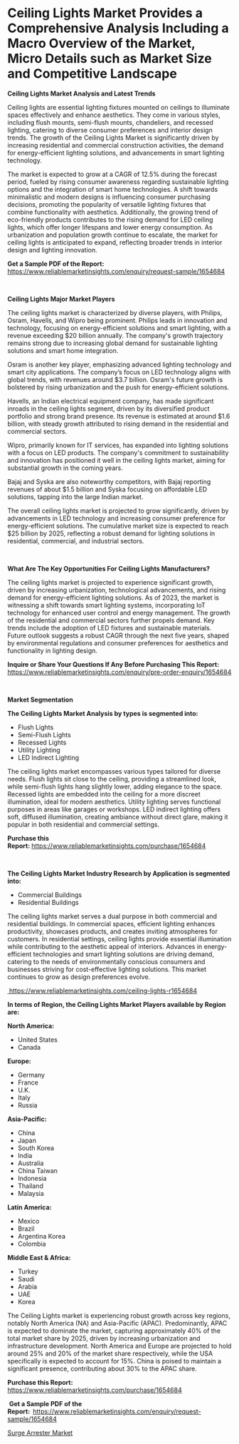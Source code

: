 <p><h1>Ceiling Lights Market Provides a Comprehensive Analysis Including a Macro Overview of the Market, Micro Details such as Market Size and Competitive Landscape</h1></p><p><strong>Ceiling Lights Market Analysis and Latest Trends</strong></p>
<p><p>Ceiling lights are essential lighting fixtures mounted on ceilings to illuminate spaces effectively and enhance aesthetics. They come in various styles, including flush mounts, semi-flush mounts, chandeliers, and recessed lighting, catering to diverse consumer preferences and interior design trends. The growth of the Ceiling Lights Market is significantly driven by increasing residential and commercial construction activities, the demand for energy-efficient lighting solutions, and advancements in smart lighting technology.</p><p>The market is expected to grow at a CAGR of 12.5% during the forecast period, fueled by rising consumer awareness regarding sustainable lighting options and the integration of smart home technologies. A shift towards minimalistic and modern designs is influencing consumer purchasing decisions, promoting the popularity of versatile lighting fixtures that combine functionality with aesthetics. Additionally, the growing trend of eco-friendly products contributes to the rising demand for LED ceiling lights, which offer longer lifespans and lower energy consumption. As urbanization and population growth continue to escalate, the market for ceiling lights is anticipated to expand, reflecting broader trends in interior design and lighting innovation.</p></p>
<p><strong>Get a Sample PDF of the Report:&nbsp;</strong> <a href="https://www.reliablemarketinsights.com/enquiry/request-sample/1654684?utm_campaign=3268&utm_medium=2&utm_source=Github&utm_content=ia&utm_term=06032025&utm_id=ceiling-lights">https://www.reliablemarketinsights.com/enquiry/request-sample/1654684</a></p>
<p>&nbsp;</p>
<p><strong>Ceiling Lights Major Market Players</strong></p>
<p><p>The ceiling lights market is characterized by diverse players, with Philips, Osram, Havells, and Wipro being prominent. Philips leads in innovation and technology, focusing on energy-efficient solutions and smart lighting, with a revenue exceeding $20 billion annually. The company's growth trajectory remains strong due to increasing global demand for sustainable lighting solutions and smart home integration. </p><p>Osram is another key player, emphasizing advanced lighting technology and smart city applications. The company’s focus on LED technology aligns with global trends, with revenues around $3.7 billion. Osram's future growth is bolstered by rising urbanization and the push for energy-efficient solutions.</p><p>Havells, an Indian electrical equipment company, has made significant inroads in the ceiling lights segment, driven by its diversified product portfolio and strong brand presence. Its revenue is estimated at around $1.6 billion, with steady growth attributed to rising demand in the residential and commercial sectors. </p><p>Wipro, primarily known for IT services, has expanded into lighting solutions with a focus on LED products. The company's commitment to sustainability and innovation has positioned it well in the ceiling lights market, aiming for substantial growth in the coming years.</p><p>Bajaj and Syska are also noteworthy competitors, with Bajaj reporting revenues of about $1.5 billion and Syska focusing on affordable LED solutions, tapping into the large Indian market.</p><p>The overall ceiling lights market is projected to grow significantly, driven by advancements in LED technology and increasing consumer preference for energy-efficient solutions. The cumulative market size is expected to reach $25 billion by 2025, reflecting a robust demand for lighting solutions in residential, commercial, and industrial sectors.</p></p>
<p>&nbsp;</p>
<p><strong>What Are The Key Opportunities For Ceiling Lights Manufacturers?</strong></p>
<p><p>The ceiling lights market is projected to experience significant growth, driven by increasing urbanization, technological advancements, and rising demand for energy-efficient lighting solutions. As of 2023, the market is witnessing a shift towards smart lighting systems, incorporating IoT technology for enhanced user control and energy management. The growth of the residential and commercial sectors further propels demand. Key trends include the adoption of LED fixtures and sustainable materials. Future outlook suggests a robust CAGR through the next five years, shaped by environmental regulations and consumer preferences for aesthetics and functionality in lighting design.</p></p>
<p><strong>Inquire or Share Your Questions If Any Before Purchasing This Report:</strong> <a href="https://www.reliablemarketinsights.com/enquiry/pre-order-enquiry/1654684?utm_campaign=3268&utm_medium=2&utm_source=Github&utm_content=ia&utm_term=06032025&utm_id=ceiling-lights">https://www.reliablemarketinsights.com/enquiry/pre-order-enquiry/1654684</a></p>
<p>&nbsp;</p>
<p><strong>Market Segmentation</strong></p>
<p><strong>The Ceiling Lights Market Analysis by types is segmented into:</strong></p>
<p><ul><li>Flush Lights</li><li>Semi-Flush Lights</li><li>Recessed Lights</li><li>Utility Lighting</li><li>LED Indirect Lighting</li></ul></p>
<p><p>The ceiling lights market encompasses various types tailored for diverse needs. Flush lights sit close to the ceiling, providing a streamlined look, while semi-flush lights hang slightly lower, adding elegance to the space. Recessed lights are embedded into the ceiling for a more discreet illumination, ideal for modern aesthetics. Utility lighting serves functional purposes in areas like garages or workshops. LED indirect lighting offers soft, diffused illumination, creating ambiance without direct glare, making it popular in both residential and commercial settings.</p></p>
<p><strong>Purchase this Report:&nbsp;</strong><a href="https://www.reliablemarketinsights.com/purchase/1654684?utm_campaign=3268&utm_medium=2&utm_source=Github&utm_content=ia&utm_term=06032025&utm_id=ceiling-lights">https://www.reliablemarketinsights.com/purchase/1654684</a></p>
<p>&nbsp;</p>
<p><strong>The Ceiling Lights Market Industry Research by Application is segmented into:</strong></p>
<p><ul><li>Commercial Buildings</li><li>Residential Buildings</li></ul></p>
<p><p>The ceiling lights market serves a dual purpose in both commercial and residential buildings. In commercial spaces, efficient lighting enhances productivity, showcases products, and creates inviting atmospheres for customers. In residential settings, ceiling lights provide essential illumination while contributing to the aesthetic appeal of interiors. Advances in energy-efficient technologies and smart lighting solutions are driving demand, catering to the needs of environmentally conscious consumers and businesses striving for cost-effective lighting solutions. This market continues to grow as design preferences evolve.</p></p>
<p><a href="https://www.reliablemarketinsights.com/ceiling-lights-r1654684?utm_campaign=3268&utm_medium=2&utm_source=Github&utm_content=ia&utm_term=06032025&utm_id=ceiling-lights">&nbsp;https://www.reliablemarketinsights.com/ceiling-lights-r1654684</a></p>
<p><strong>In terms of Region, the Ceiling Lights Market Players available by Region are:</strong></p>
<p>
    <p> <strong> North America: </strong>
        <ul>
            <li>United States</li>
            <li>Canada</li>
        </ul>
        </p> 
    <p> <strong> Europe: </strong>
        <ul>
            <li>Germany</li>
            <li>France</li>
            <li>U.K.</li>
            <li>Italy</li>
            <li>Russia</li>
        </ul>
        </p> 
    <p> <strong> Asia-Pacific: </strong>
        <ul>
            <li>China</li>
            <li>Japan</li>
            <li>South Korea</li>
            <li>India</li>
            <li>Australia</li>
            <li>China Taiwan</li>
            <li>Indonesia</li>
            <li>Thailand</li>
            <li>Malaysia</li>
        </ul>
        </p> 
    <p> <strong> Latin America: </strong>
        <ul>
            <li>Mexico</li>
            <li>Brazil</li>
            <li>Argentina Korea</li>
            <li>Colombia</li>
        </ul>
        </p> 
    <p> <strong> Middle East & Africa: </strong>
        <ul>
            <li>Turkey</li>
            <li>Saudi</li>
            <li>Arabia</li>
            <li>UAE</li>
            <li>Korea</li>
        </ul>
    </p>
    </p>
<p><p>The Ceiling Lights market is experiencing robust growth across key regions, notably North America (NA) and Asia-Pacific (APAC). Predominantly, APAC is expected to dominate the market, capturing approximately 40% of the total market share by 2025, driven by increasing urbanization and infrastructure development. North America and Europe are projected to hold around 25% and 20% of the market share respectively, while the USA specifically is expected to account for 15%. China is poised to maintain a significant presence, contributing about 30% to the APAC share.</p></p>
<p><strong>Purchase this Report: </strong><a href="https://www.reliablemarketinsights.com/purchase/1654684?utm_campaign=3268&utm_medium=2&utm_source=Github&utm_content=ia&utm_term=06032025&utm_id=ceiling-lights">https://www.reliablemarketinsights.com/purchase/1654684</a></p>
<p>&nbsp;<strong>Get a Sample PDF of the Report:&nbsp;&nbsp;</strong><a href="https://www.reliablemarketinsights.com/enquiry/request-sample/1654684?utm_campaign=3268&utm_medium=2&utm_source=Github&utm_content=ia&utm_term=06032025&utm_id=ceiling-lights">https://www.reliablemarketinsights.com/enquiry/request-sample/1654684</a></p>
<p><strong></strong></p>
<p><p><a href="https://github.com/ijffseandy/Market-Research-Report-List-1/blob/main/surge-arrester-market.md?utm_campaign=3268&utm_medium=2&utm_source=Github&utm_content=ia&utm_term=06032025&utm_id=ceiling-lights">Surge Arrester Market</a></p></p>